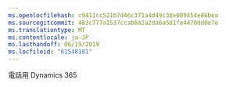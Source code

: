 ```yaml
---
ms.openlocfilehash: c9411cc521b7d46c371a4d49c38e009454e86bea
ms.sourcegitcommit: 483c777a1537ccab6a2a2da6a5d1fe4470dd0e7e
ms.translationtype: MT
ms.contentlocale: ja-JP
ms.lasthandoff: 06/19/2019
ms.locfileid: "61548181"
---
```

電話用 Dynamics 365